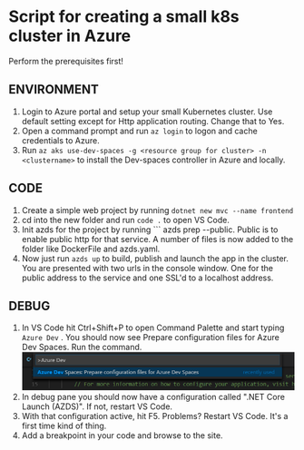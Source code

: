 # Script for creating a small k8s cluster in Azure
Perform the prerequisites first!  

## ENVIRONMENT
1. Login to Azure portal and setup your small Kubernetes cluster. Use default setting except for Http application routing. Change that to Yes.  
2. Open a command prompt and run ``` az login ``` to logon and cache credentials to Azure.
3. Run ``` az aks use-dev-spaces -g <resource group for cluster> -n <clustername> ``` to install the Dev-spaces controller in Azure and locally.

## CODE
1. Create a simple web project by running ``` dotnet new mvc --name frontend ```
2. cd into the new folder and run ``` code . ``` to open VS Code.
3. Init azds for the project by running ``` azds prep --public. Public is to enable public http for that service. A number of files is now added to the folder like DockerFile and azds.yaml.
4. Now just run ``` azds up ``` to build, publish and launch the app in the cluster. You are presented with two urls in the console window. One for the public address to the service and one SSL'd to a localhost address.

## DEBUG
1. In VS Code hit Ctrl+Shift+P to open Command Palette and start typing ``` Azure Dev ``` . You should now see Prepare configuration files for Azure Dev Spaces. Run the command.
![images](images/commandpalette.png)
2. In debug pane you should now have a configuration called ".NET Core Launch (AZDS)". If not, restart VS Code.
3. With that configuration active, hit F5. Problems? Restart VS Code. It's a first time kind of thing.
4. Add a breakpoint in your code and browse to the site.
